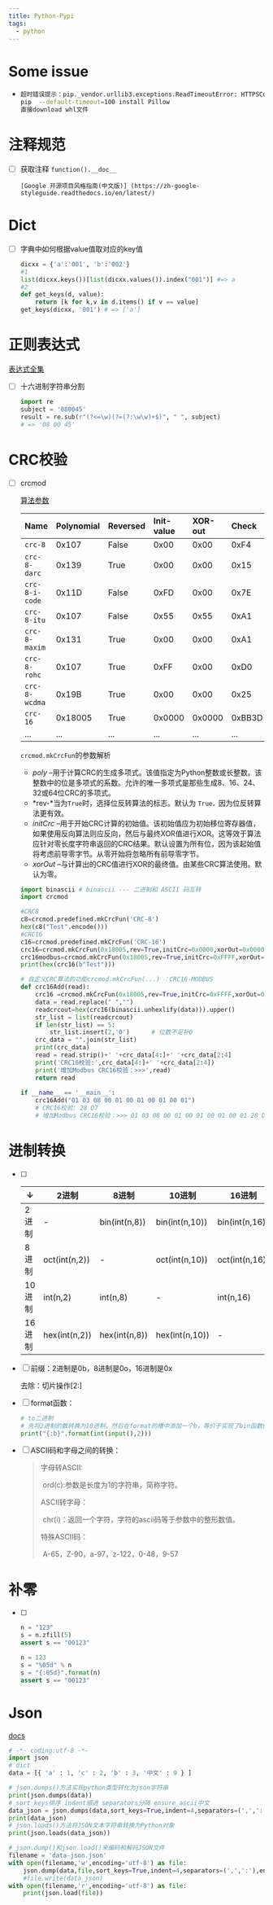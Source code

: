 ```yaml
---
title: Python-Pypi
tags:
  - python
---
```






# Some issue

- ```bash
  超时错误提示：pip._vendor.urllib3.exceptions.ReadTimeoutError: HTTPSConnectionPool(host='pypi.tuna.tsinghua.edu.cn', port=443): Read timed out.
  pip  --default-timeout=100 install Pillow
  直接download whl文件
  ```



# 注释规范

- [ ] 获取注释 `function().__doc__`

      [Google 开源项目风格指南(中文版)] (https://zh-google-styleguide.readthedocs.io/en/latest/)



# Dict

- [ ] 字典中如何根据value值取对应的key值

  ```python
  dicxx = {'a':'001', 'b':'002'}
  #1
  list(dicxx.keys())[list(dicxx.values()).index("001")] #=> a
  #2
  def get_keys(d, value):
      return [k for k,v in d.items() if v == value]  
  get_keys(dicxx, '001') # => ['a']
  ```



# 正则表达式

[表达式全集](https://tool.oschina.net/uploads/apidocs/jquery/regexp.html)

- [ ] 十六进制字符串分割

  ```python
  import re
  subject = '080045'
  result = re.sub(r"(?<=\w)(?=(?:\w\w)+$)", " ", subject)
  # => '08 00 45'
  ```

  

# CRC校验

- [ ] crcmod

  [算法参数](http://crcmod.sourceforge.net/crcmod.predefined.html#predefined-crc-algorithms)

  | Name           | Polynomial | Reversed | Init-value | XOR-out | Check  |
  | :------------- | :--------- | :------- | :--------- | :------ | :----- |
  | `crc-8`        | 0x107      | False    | 0x00       | 0x00    | 0xF4   |
  | `crc-8-darc`   | 0x139      | True     | 0x00       | 0x00    | 0x15   |
  | `crc-8-i-code` | 0x11D      | False    | 0xFD       | 0x00    | 0x7E   |
  | `crc-8-itu`    | 0x107      | False    | 0x55       | 0x55    | 0xA1   |
  | `crc-8-maxim`  | 0x131      | True     | 0x00       | 0x00    | 0xA1   |
  | `crc-8-rohc`   | 0x107      | True     | 0xFF       | 0x00    | 0xD0   |
  | `crc-8-wcdma`  | 0x19B      | True     | 0x00       | 0x00    | 0x25   |
  | `crc-16`       | 0x18005    | True     | 0x0000     | 0x0000  | 0xBB3D |
  | ...            | ...        | ...      | ...        | ...     | ...    |

  `crcmod.mkCrcFun`的参数解析

  - *poly* –用于计算CRC的生成多项式。该值指定为Python整数或长整数。该整数中的位是多项式的系数。允许的唯一多项式是那些生成8、16、24、32或64位CRC的多项式。
  - *rev-*当为`True`时，选择位反转算法的标志。默认为 `True，`因为位反转算法更有效。
  - *initCrc* –用于开始CRC计算的初始值。该初始值应为初始移位寄存器值，如果使用反向算法则应反向，然后与最终XOR值进行XOR。这等效于算法应针对零长度字符串返回的CRC结果。默认设置为所有位，因为该起始值将考虑前导零字节。从零开始将忽略所有前导零字节。
  - *xorOut* –与计算出的CRC值进行XOR的最终值。由某些CRC算法使用。默认为零。

  ```python
  import binascii # binascii --- 二进制和 ASCII 码互转
  import crcmod
  
  #CRC8
  c8=crcmod.predefined.mkCrcFun('CRC-8')
  hex(c8("Test".encode()))
  #CRC16
  c16=crcmod.predefined.mkCrcFun('CRC-16')
  crc16=crcmod.mkCrcFun(0x18005,rev=True,initCrc=0x0000,xorOut=0x0000)
  crc16modbus=crcmod.mkCrcFun(0x18005,rev=True,initCrc=0xFFFF,xorOut=0x0000)
  print(hex(crc16(b"Test")))
  
  # 自定义CRC算法的功能crcmod.mkCrcFun(...) ：CRC16-MODBUS
  def crc16Add(read):
      crc16 =crcmod.mkCrcFun(0x18005,rev=True,initCrc=0xFFFF,xorOut=0x0000)
      data = read.replace(" ","")
      readcrcout=hex(crc16(binascii.unhexlify(data))).upper()
      str_list = list(readcrcout)
      if len(str_list) == 5:
          str_list.insert(2,'0')      # 位数不足补0
      crc_data = "".join(str_list)
      print(crc_data)
      read = read.strip()+' '+crc_data[4:]+' '+crc_data[2:4]
      print('CRC16校验:',crc_data[4:]+' '+crc_data[2:4])
      print('增加Modbus CRC16校验：>>>',read)
      return read
   
  if __name__ == '__main__':
      crc16Add("01 03 08 00 01 00 01 00 01 00 01")
      # CRC16校验: 28 D7
      # 增加Modbus CRC16校验：>>> 01 03 08 00 01 00 01 00 01 00 01 28 D7
  ```

  

# 进制转换

- [ ] | ↓      | 2进制         | 8进制         | 10进制         | 16进制         |
  | ------ | ------------- | ------------- | -------------- | -------------- |
  | 2进制  | -             | bin(int(n,8)) | bin(int(n,10)) | bin(int(n,16)) |
  | 8进制  | oct(int(n,2)) | -             | oct(int(n,10)) | oct(int(n,16)) |
  | 10进制 | int(n,2)      | int(n,8)      | -              | int(n,16)      |
  | 16进制 | hex(int(n,2)) | hex(int(n,8)) | hex(int(n,10)) | -              |

- [ ] 前缀：2进制是0b，8进制是0o，16进制是0x

  去除：切片操作[2:]

- [ ] format函数：

  ```python
  # to二进制
  # 先将2进制的数转换为10进制，然后在format的槽中添加一个b，等价于实现了bin函数的功能，此结果是不带有0b前缀的
  print("{:b}".format(int(input(),2)))
  ```

- [ ] ASCII码和字母之间的转换：

  > 字母转ASCII:
  >
  > ​	ord(c):参数是长度为1的字符串，简称字符。
  >
  > ASCII转字母：
  >
  > ​	chr(i)：返回一个字符，字符的ascii码等于参数中的整形数值。
  >
  > 特殊ASCII码：
  >
  > ​	A-65，Z-90，a-97，z-122，0-48，9-57



# 补零

- [ ] ```python
  n = "123"
  s = n.zfill(5)
  assert s == "00123"

  n = 123
  s = "%05d" % n
  s = "{:05d}".format(n)
  assert s == "00123"
  ```

  

# Json

[docs](https://docs.python.org/zh-cn/3/library/json.html)

```python
# -*- coding:utf-8 -*-  
import json
# dict
data = [{ 'a' : 1, 'c' : 2, 'b' : 3, '中文' : 9 } ]

# json.dumps()方法实现python类型转化为json字符串
print(json.dumps(data))
# sort_keys排序 indent缩进 separators分隔 ensure_ascii中文
data_json = json.dumps(data,sort_keys=True,indent=4,separators=(',',':'),ensure_ascii=False)
print(data_json)
# json.loads()方法将JSON文本字符串转换为Python对象
print(json.loads(data_json))

# json.dump()和json.load()来编码和解码JSON文件
filename = 'data-json.json'
with open(filename,'w',encoding='utf-8') as file:
    json.dump(data,file,sort_keys=True,indent=4,separators=(',',':'),ensure_ascii=False)
    #file.write(data_json)
with open(filename,'r',encoding='utf-8') as file:
    print(json.load(file))

```


